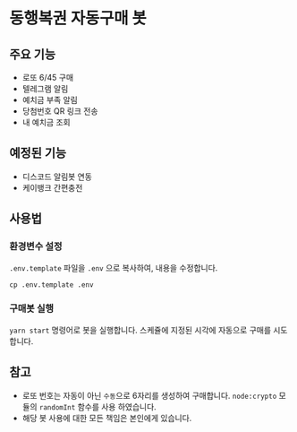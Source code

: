 # 동행복권 자동구매 봇

## 주요 기능
- 로또 6/45 구매
- 텔레그램 알림
- 예치금 부족 알림
- 당첨번호 QR 링크 전송
- 내 예치금 조회

## 예정된 기능
- 디스코드 알림봇 연동
- 케이뱅크 간편충전

## 사용법

### 환경변수 설정
`.env.template` 파일을 `.env` 으로 복사하여, 내용을 수정합니다.

```shell
cp .env.template .env
```

### 구매봇 실행
`yarn start` 명령어로 봇을 실행합니다.
스케쥴에 지정된 시각에 자동으로 구매를 시도합니다.

## 참고

- 로또 번호는 자동이 아닌 `수동`으로 6자리를 생성하여 구매합니다.
`node:crypto` 모듈의 `randomInt` 함수를 사용 하였습니다.
- 해당 봇 사용에 대한 모든 책임은 본인에게 있습니다.
